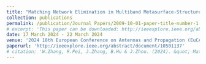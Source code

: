 ```yaml
---
title: "Matching Network Elimination in Multiband Metasurface-Structured Rectennas for Wireless Power Transfer and Energy Harvesting"
collection: publications
permalink: /publication/Journal Papers/2009-10-01-paper-title-number-1 
# excerpt: 'This paper can be downloaded: http://ieeexplore.ieee.org/abstract/document/10501137.'
date: 17 March 2024 - 22 March 2024
venue: '2024 18th European Conference on Antennas and Propagation (EuCAP)'
paperurl: 'http://ieeexplore.ieee.org/abstract/document/10501137'
# citation: 'W.Zhang, R.Pei, J.Zhang, B.Hu & J.Zhou. (2024). &quot; Matching Network Elimination in Multiband Metasurface-Structured Rectennas for Wireless Power Transfer and Energy Harvesting.&quot; <i>2024 18th European Conference on Antennas and Propagation (EuCAP) (pp1-4)</i>. Glasgow, UK, 17 March 2024 - 22 March 2024.'
---
```

